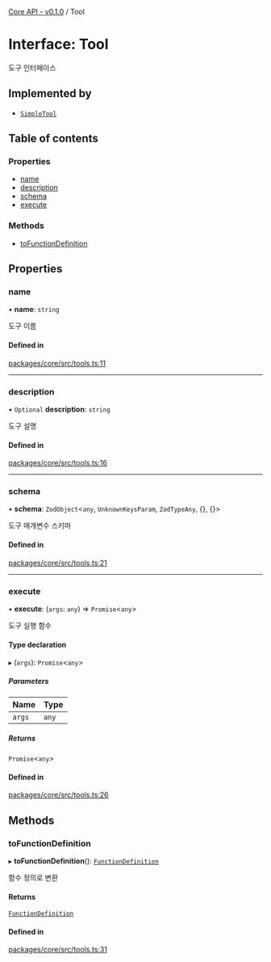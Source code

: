 [Core API - v0.1.0](/api-reference/core/) / Tool

# Interface: Tool

도구 인터페이스

## Implemented by

- [`SimpleTool`](/api-reference/core/classes/SimpleTool.md)

## Table of contents

### Properties

- [name](#name)
- [description](#description)
- [schema](#schema)
- [execute](#execute)

### Methods

- [toFunctionDefinition](#tofunctiondefinition)

## Properties

### <a id="name" name="name"></a> name

• **name**: `string`

도구 이름

#### Defined in

[packages/core/src/tools.ts:11](https://github.com/robotaio/robota/blob/main/packages/core/src/tools.ts#L11)

___

### <a id="description" name="description"></a> description

• `Optional` **description**: `string`

도구 설명

#### Defined in

[packages/core/src/tools.ts:16](https://github.com/robotaio/robota/blob/main/packages/core/src/tools.ts#L16)

___

### <a id="schema" name="schema"></a> schema

• **schema**: `ZodObject`\<`any`, `UnknownKeysParam`, `ZodTypeAny`, {}, {}\>

도구 매개변수 스키마

#### Defined in

[packages/core/src/tools.ts:21](https://github.com/robotaio/robota/blob/main/packages/core/src/tools.ts#L21)

___

### <a id="execute" name="execute"></a> execute

• **execute**: (`args`: `any`) => `Promise`\<`any`\>

도구 실행 함수

#### Type declaration

▸ (`args`): `Promise`\<`any`\>

##### Parameters

| Name | Type |
| :------ | :------ |
| `args` | `any` |

##### Returns

`Promise`\<`any`\>

#### Defined in

[packages/core/src/tools.ts:26](https://github.com/robotaio/robota/blob/main/packages/core/src/tools.ts#L26)

## Methods

### <a id="tofunctiondefinition" name="tofunctiondefinition"></a> toFunctionDefinition

▸ **toFunctionDefinition**(): [`FunctionDefinition`](FunctionDefinition.md)

함수 정의로 변환

#### Returns

[`FunctionDefinition`](FunctionDefinition.md)

#### Defined in

[packages/core/src/tools.ts:31](https://github.com/robotaio/robota/blob/main/packages/core/src/tools.ts#L31)

